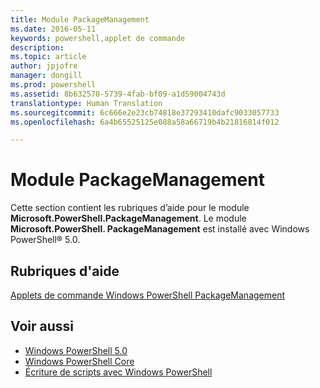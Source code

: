 ```yaml
---
title: Module PackageManagement
ms.date: 2016-05-11
keywords: powershell,applet de commande
description: 
ms.topic: article
author: jpjofre
manager: dongill
ms.prod: powershell
ms.assetid: 8b632570-5739-4fab-bf09-a1d59004743d
translationtype: Human Translation
ms.sourcegitcommit: 6c666e2e23cb74818e37293410dafc9033057733
ms.openlocfilehash: 6a4b65525125e088a58a66719b4b21816814f012

---
```


# <a name="packagemanagement-module"></a>Module PackageManagement
Cette section contient les rubriques d’aide pour le module **Microsoft.PowerShell.PackageManagement**. Le module **Microsoft.PowerShell. PackageManagement** est installé avec Windows PowerShell® 5.0.

## <a name="help-topics"></a>Rubriques d'aide
[Applets de commande Windows PowerShell PackageManagement](http://technet.microsoft.com/library/dn890706(v=wps.640).aspx)

## <a name="see-also"></a>Voir aussi
- [Windows PowerShell 5.0](Windows-PowerShell-5.0.md)
- [Windows PowerShell Core](https://technet.microsoft.com/en-us/library/4b75f1e4-f327-48f3-92ab-bf5435094d41)
- [Écriture de scripts avec Windows PowerShell](../../getting-started/fundamental/Scripting-with-Windows-PowerShell.md)




<!--HONumber=Nov16_HO4-->


